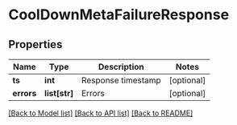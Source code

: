 # CoolDownMetaFailureResponse

## Properties
Name | Type | Description | Notes
------------ | ------------- | ------------- | -------------
**ts** | **int** | Response timestamp | [optional] 
**errors** | **list[str]** | Errors | [optional] 

[[Back to Model list]](../README.md#documentation-for-models) [[Back to API list]](../README.md#documentation-for-api-endpoints) [[Back to README]](../README.md)

